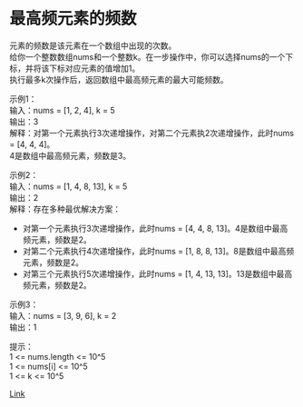 <h1>最高频元素的频数</h1>

元素的频数是该元素在一个数组中出现的次数。</br>
给你一个整数数组nums和一个整数k。在一步操作中，你可以选择nums的一个下标，并将该下标对应元素的值增加1。</br>
执行最多k次操作后，返回数组中最高频元素的最大可能频数。</br>

示例1：</br>
输入：nums = [1, 2, 4], k = 5</br>
输出：3</br>
解释：对第一个元素执行3次递增操作，对第二个元素执2次递增操作，此时nums = [4, 4, 4]。</br>
4是数组中最高频元素，频数是3。</br>

示例2：</br>
输入：nums = [1, 4, 8, 13], k = 5</br>
输出：2</br>
解释：存在多种最优解决方案：</br>
- 对第一个元素执行3次递增操作，此时nums = [4, 4, 8, 13]。4是数组中最高频元素，频数是2。</br>
- 对第二个元素执行4次递增操作，此时nums = [1, 8, 8, 13]。8是数组中最高频元素，频数是2。</br>
- 对第三个元素执行5次递增操作，此时nums = [1, 4, 13, 13]。13是数组中最高频元素，频数是2。</br>

示例3：</br>
输入：nums = [3, 9, 6], k = 2</br>
输出：1</br>

提示：</br>
1 <= nums.length <= 10^5</br>
1 <= nums[i] <= 10^5</br>
1 <= k <= 10^5</br>

[Link](https://leetcode-cn.com/problems/frequency-of-the-most-frequent-element/)